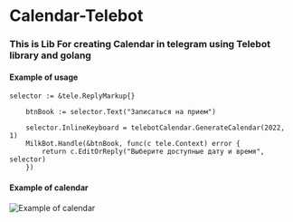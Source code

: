 # Calendar-Telebot
### This is Lib For creating Calendar in telegram using Telebot library and golang

#### Example of usage 

```
selector := &tele.ReplyMarkup{}

	btnBook := selector.Text("Записаться на прием")

	selector.InlineKeyboard = telebotCalendar.GenerateCalendar(2022, 1)
	MilkBot.Handle(&btnBook, func(c tele.Context) error {
		return c.EditOrReply("Выберите доступные дату и время", selector)
	})

```

#### Example of calendar

![Example of calendar ](IMAGE2022-12-0302:10:30.jpg?raw=true "Calendar")